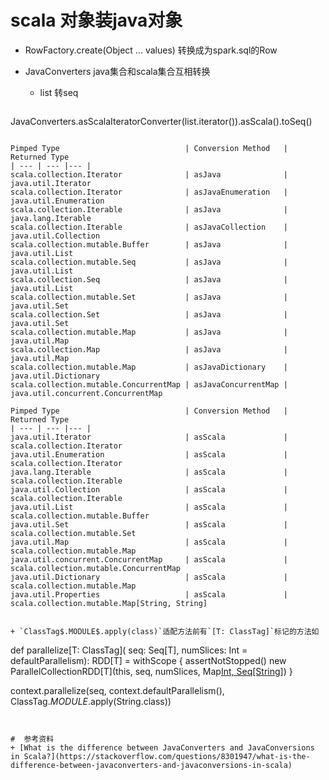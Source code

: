 # scala 对象装java对象

+ RowFactory.create(Object ... values) 转换成为spark.sql的Row
+ JavaConverters java集合和scala集合互相转换
  + list 转seq 
  
  ```
JavaConverters.asScalaIteratorConverter(list.iterator()).asScala().toSeq()
  ```
  
  Pimped Type                            | Conversion Method   | Returned Type
| --- | --- |--- |
scala.collection.Iterator              | asJava              | java.util.Iterator
scala.collection.Iterator              | asJavaEnumeration   | java.util.Enumeration
scala.collection.Iterable              | asJava              | java.lang.Iterable
scala.collection.Iterable              | asJavaCollection    | java.util.Collection
scala.collection.mutable.Buffer        | asJava              | java.util.List
scala.collection.mutable.Seq           | asJava              | java.util.List
scala.collection.Seq                   | asJava              | java.util.List
scala.collection.mutable.Set           | asJava              | java.util.Set
scala.collection.Set                   | asJava              | java.util.Set
scala.collection.mutable.Map           | asJava              | java.util.Map
scala.collection.Map                   | asJava              | java.util.Map
scala.collection.mutable.Map           | asJavaDictionary    | java.util.Dictionary
scala.collection.mutable.ConcurrentMap | asJavaConcurrentMap | java.util.concurrent.ConcurrentMap

Pimped Type                            | Conversion Method   | Returned Type
| --- | --- |--- |
java.util.Iterator                     | asScala             | scala.collection.Iterator
java.util.Enumeration                  | asScala             | scala.collection.Iterator
java.lang.Iterable                     | asScala             | scala.collection.Iterable
java.util.Collection                   | asScala             | scala.collection.Iterable
java.util.List                         | asScala             | scala.collection.mutable.Buffer
java.util.Set                          | asScala             | scala.collection.mutable.Set
java.util.Map                          | asScala             | scala.collection.mutable.Map
java.util.concurrent.ConcurrentMap     | asScala             | scala.collection.mutable.ConcurrentMap
java.util.Dictionary                   | asScala             | scala.collection.mutable.Map
java.util.Properties                   | asScala             | scala.collection.mutable.Map[String, String]


+ `ClassTag$.MODULE$.apply(class)`适配方法前有`[T: ClassTag]`标记的方法如

```
def parallelize[T: ClassTag](
      seq: Seq[T],
      numSlices: Int = defaultParallelism): RDD[T] = withScope {
    assertNotStopped()
    new ParallelCollectionRDD[T](this, seq, numSlices, Map[Int, Seq[String]]())
  }
  
  context.parallelize(seq, context.defaultParallelism(), ClassTag$.MODULE$.apply(String.class))
```

  
#  参考资料
+ [What is the difference between JavaConverters and JavaConversions in Scala?](https://stackoverflow.com/questions/8301947/what-is-the-difference-between-javaconverters-and-javaconversions-in-scala)